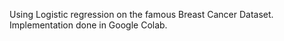 Using Logistic regression on the famous Breast Cancer Dataset. Implementation done in Google Colab.
